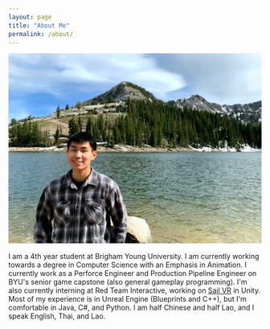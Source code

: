 ```yaml
---
layout: page
title: "About Me"
permalink: /about/
---
```


![Picture 1](/assets/me_wallpaper.jpg)

I am a 4th year student at Brigham Young University. I am currently working towards a degree in Computer Science with an Emphasis in Animation. I currently work as a Perforce Engineer and Production Pipeline Engineer on BYU's senior game capstone (also general gameplay programming). I'm also currently interning at Red Team Interactive, working on [Sail VR](https://sidequestvr.com/app/1339/sail-prealpha-demo) in Unity. Most of my experience is in Unreal Engine (Blueprints and C++), but I'm comfortable in Java, C#, and Python. I am half Chinese and half Lao, and I speak English, Thai, and Lao.
